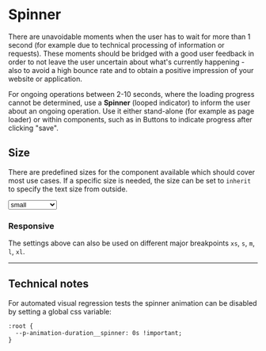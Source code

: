 # Spinner

There are unavoidable moments when the user has to wait for more than 1 second (for example due to technical processing of information or requests).
These moments should be bridged with a good user feedback in order to not leave the user uncertain about what's currently happening - also to avoid a high bounce rate and to obtain a positive impression of your website or application.

For ongoing operations between 2-10 seconds, where the loading progress cannot be determined, use a **Spinner** (looped indicator) to inform the user about an ongoing operation. Use it either stand-alone (for example as page loader) or within components, such as in Buttons to indicate progress after clicking "save".

## Size

There are predefined sizes for the component available which should cover most use cases. 
If a specific size is needed, the size can be set to `inherit` to specify the text size from outside.

<Playground :markup="sizeMarkup" :config="config">
  <select v-model="size">
    <option disabled>Select a size</option>
    <option>small</option>
    <option>medium</option>
    <option>large</option>
    <option>inherit</option>
  </select>
</Playground>

### Responsive

The settings above can also be used on different major breakpoints `xs`, `s`, `m`, `l`, `xl`.

<Playground :markup="responsive" :config="config"></Playground>

---

## Technical notes

For automated visual regression tests the spinner animation can be disabled by setting a global css variable: 

```
:root {
  --p-animation-duration__spinner: 0s !important;
}
```

<script lang="ts">
  import Vue from 'vue';
  import Component from 'vue-class-component';
  
  @Component
  export default class Code extends Vue {
    config = { themeable: true };
    
    size = 'small';
    
    get sizeMarkup() {
      const style = this.size === 'inherit' ? ' style="width: 96px; height: 96px;"' : '';
      return `<p-spinner size="${this.size}"${style} accessibility="{ 'aria-label': 'Loading page content' }" />`;
    }
    
    responsive =
`<p-spinner size="{ base: 'small', l: 'medium' }" accessibility="{ 'aria-label': 'Loading page content' }" />`;

  }
</script>
